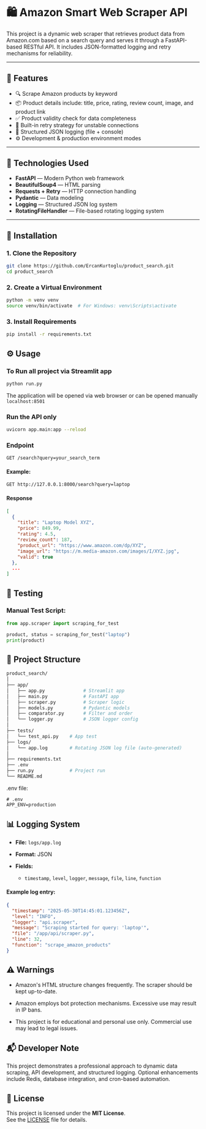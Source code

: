 # 🛍️ Amazon Smart Web Scraper API

This project is a dynamic web scraper that retrieves product data from Amazon.com based on a search query and serves it through a FastAPI-based RESTful API. It includes JSON-formatted logging and retry mechanisms for reliability.

---

## 📌 Features

- 🔍 Scrape Amazon products by keyword
- 📦 Product details include: title, price, rating, review count, image, and product link
- ✅ Product validity check for data completeness
- 🔁 Built-in retry strategy for unstable connections
- 📄 Structured JSON logging (file + console)
- ⚙️ Development & production environment modes

---

## 🧱 Technologies Used

- **FastAPI** — Modern Python web framework
- **BeautifulSoup4** — HTML parsing
- **Requests + Retry** — HTTP connection handling
- **Pydantic** — Data modeling
- **Logging** — Structured JSON log system
- **RotatingFileHandler** — File-based rotating logging system

---

## 🚀 Installation

### 1. Clone the Repository

```bash
git clone https://github.com/ErcanKurtoglu/product_search.git
cd product_search
```

### 2. Create a Virtual Environment

```bash
python -m venv venv
source venv/bin/activate  # For Windows: venv\Scripts\activate
```

### 3. Install Requirements

```bash
pip install -r requirements.txt
```
## ⚙️ Usage

### To Run all project via Streamlit app

```bash
python run.py
```
The application will be opened via web browser or can be opened manually `localhost:8501`

### Run the API only

```bash
uvicorn app.main:app --reload
```

### Endpoint

`GET /search?query=your_search_term`

#### Example:
```http
GET http://127.0.0.1:8000/search?query=laptop
```

#### Response

```json
[
  {
    "title": "Laptop Model XYZ",
    "price": 849.99,
    "rating": 4.5,
    "review_count": 187,
    "product_url": "https://www.amazon.com/dp/XYZ",
    "image_url": "https://m.media-amazon.com/images/I/XYZ.jpg",
    "valid": true
  },
  ...
]
```

## 🧪 Testing

### Manual Test Script:

```python
from app.scraper import scraping_for_test

product, status = scraping_for_test("laptop")
print(product)
```

## 📁 Project Structure

```graphql
product_search/
│
├── app/
│   ├── app.py              # Streamlit app
│   ├── main.py             # FastAPI app
│   ├── scraper.py          # Scraper logic
│   ├── models.py           # Pydantic models
│   ├── comparator.py       # Filter and order
│   └── logger.py           # JSON logger config
│
├── tests/
│   └── test_api.py    # App test 
├── logs/
│   └── app.log        # Rotating JSON log file (auto-generated)
│
├── requirements.txt
├── .env
├── run.py             # Project run
└── README.md
```

.env file:
```.env
# .env
APP_ENV=production
```

## 📊 Logging System

* **File:** `logs/app.log`

* **Format:** JSON

* **Fields:**

  * `timestamp`, `level`, `logger`, `message`, `file`, `line`, `function`

#### Example log entry:

```json
{
  "timestamp": "2025-05-30T14:45:01.123456Z",
  "level": "INFO",
  "logger": "api.scraper",
  "message": "Scraping started for query: 'laptop'",
  "file": "/app/api/scraper.py",
  "line": 32,
  "function": "scrape_amazon_products"
}
```


## ⚠️ Warnings

* Amazon's HTML structure changes frequently. The scraper should be kept up-to-date.

* Amazon employs bot protection mechanisms. Excessive use may result in IP bans.

* This project is for educational and personal use only. Commercial use may lead to legal issues.


## 📬 Developer Note

This project demonstrates a professional approach to dynamic data scraping, API development, and structured logging. Optional enhancements include Redis, database integration, and cron-based automation.


## 📝 License

This project is licensed under the **MIT License**.  
See the [LICENSE](./LICENSE) file for details.